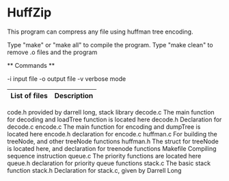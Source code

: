 # HuffZip


This program can compress any file using huffman tree encoding. 

Type "make" or "make all" to compile the program.
Type "make clean" to remove .o files and the program


** Commands **

-i input file
-o output file
-v verbose mode

List of files | Description
------------- | -----------
code.h            provided by darrell long, stack library 
decode.c          The main function for decoding and loadTree function is located here
decode.h          Declaration for decode.c
encode.c          The main function for encoding and dumpTree is located here
encode.h          declaration for encode.c
huffman.c         For building the treeNode, and other treeNode functions
huffman.h         The struct for treeNode is located here, and declaration for treenode functions
Makefile          Compiling sequence instruction
queue.c           The priority functions are located here
queue.h           declaration for priority queue functions
stack.c           The basic stack function
stack.h           Declaration for stack.c, given by Darrell Long

